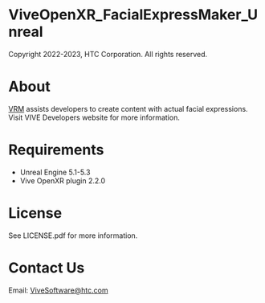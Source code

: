# ViveOpenXR_FacialExpressMaker_Unreal

Copyright 2022-2023, HTC Corporation. All rights reserved.

# About
[VRM](https://vroid.com/en/studio) assists developers to create content with actual facial expressions. Visit VIVE Developers website for more information.

# Requirements

* Unreal Engine 5.1-5.3
* Vive OpenXR plugin 2.2.0

# License
See LICENSE.pdf for more information.

# Contact Us
Email: ViveSoftware@htc.com
